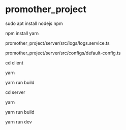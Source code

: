 # promother_project

sudo apt install nodejs npm

npm install yarn



promother_project/server/src/logs/logs.service.ts

promother_project/server/src/configs/default-config.ts


cd client

yarn 

yarn run  build 
 

cd server

yarn 

yarn run  build 

yarn run dev
